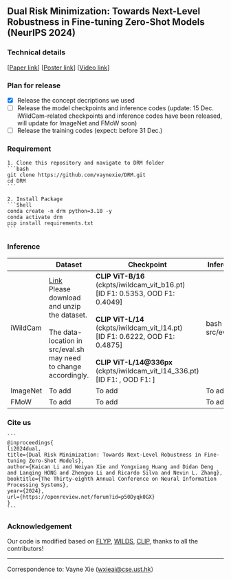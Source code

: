 ## Dual Risk Minimization: Towards Next-Level Robustness in Fine-tuning Zero-Shot Models (NeurIPS 2024)

### Technical details
[[Paper link](https://arxiv.org/abs/2411.19757)]          [[Poster link](https://drive.google.com/file/d/1kD7zwrWxMg_7JaZ3J3dP0uuPh2zsUC5V/view?usp=drive_link)]          [[Video link](https://neurips.cc/virtual/2024/poster/93578)]

### Plan for release

- [x] Release the concept decriptions we used 
- [ ] Release the model checkpoints and inference codes (update: 15 Dec. iWildCam-related checkpoints and inference codes have been released, will update for ImageNet and FMoW soon)
- [ ] Release the training codes (expect: before 31 Dec.)

### Requirement

````
1. Clone this repository and navigate to DRM folder
```bash
git clone https://github.com/vaynexie/DRM.git
cd DRM
```

2. Install Package
```Shell
conda create -n drm python=3.10 -y
conda activate drm
pip install requirements.txt
```
````

### Inference

|          | Dataset                                                      | Checkpoint                                                   | Inference        |
| :------- | ------------------------------------------------------------ | ------------------------------------------------------------ | ---------------- |
| iWildCam | [Link](https://hkustconnect-my.sharepoint.com/:u:/g/personal/wxieai_connect_ust_hk/EUZoLIp5ZHtPhJ67X3F0hw0BdN-pZ1OWmT3FlBaOfwDUbA?e=wfKf4H)<br />Please download and unzip the dataset.<br /><br />The data-location in src/eval.sh may need to change accordingly. | **CLIP ViT-B/16**<br />(ckpts/iwildcam_vit_b16.pt) <br />[ID F1: 0.5353, OOD F1: 0.4049]<br /><br />**CLIP ViT-L/14**<br />(ckpts/iwildcam_vit_l14.pt) <br />[ID F1: 0.6222, OOD F1: 0.4875]<br /><br />**CLIP ViT-L/14@336px**<br />(ckpts/iwildcam_vit_l14_336.pt) <br />[ID F1: , OOD F1: ] | bash src/eval.sh |
| ImageNet | To add                                                       | To add                                                       | To add           |
| FMoW     | To add                                                       | To add                                                       | To add           |

### Cite us

````
```
@inproceedings{
li2024dual,
title={Dual Risk Minimization: Towards Next-Level Robustness in Fine-tuning Zero-Shot Models},
author={Kaican Li and Weiyan Xie and Yongxiang Huang and Didan Deng and Lanqing HONG and Zhenguo Li and Ricardo Silva and Nevin L. Zhang},
booktitle={The Thirty-eighth Annual Conference on Neural Information Processing Systems},
year={2024},
url={https://openreview.net/forum?id=p50Dyqk0GX}
}
```
````

### Acknowledgement

Our code is modified based on [FLYP](https://github.com/locuslab/FLYP), [WILDS](https://github.com/p-lambda/wilds), [CLIP](https://github.com/openai/CLIP), thanks to all the contributors!

-------

Correspondence to: Vayne Xie (wxieai@cse.ust.hk）





